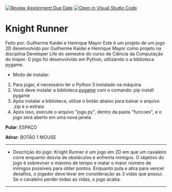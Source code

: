[![Review Assignment Due Date](https://classroom.github.com/assets/deadline-readme-button-24ddc0f5d75046c5622901739e7c5dd533143b0c8e959d652212380cedb1ea36.svg)](https://classroom.github.com/a/F62_0SL3)
[![Open in Visual Studio Code](https://classroom.github.com/assets/open-in-vscode-718a45dd9cf7e7f842a935f5ebbe5719a5e09af4491e668f4dbf3b35d5cca122.svg)](https://classroom.github.com/online_ide?assignment_repo_id=10907967&assignment_repo_type=AssignmentRepo)
# Knight Runner

Feito por: Guilherme Kaidei e Henrique Mayor
Este é um projeto de um jogo 2D desenvolvido por Guilherme Kaidei e Henrique Mayor como projeto na disciplina Developer Life do semestre do curso de Ciência da Computação do Insper. O jogo foi desenvolvido em Python, utilizando o a biblioteca pygame.

- Modo de instalar:
1. Para jogar, é necessário ter o Python 3 instalado na máquina
2. Você deve instalar a biblioteca [pygame](https://www.pygame.org/news) com o comando: pip install pygame
3. Após instalar a biblioteca, utilize o botão abaixo para baixar o arquivo .zip e o extraia
4. Após isso, execute o arquivo "jogo.py", dentro da pasta "funcoes", e o jogo será aberto em uma nova janela

**Pular**: ESPAÇO

**Atirar**: BOTÃO 1 MOUSE
_________________

- Descrição do jogo:
Knight Runner é um jogo em 2D em que um cavaleiro corre enquanto desvia de obstáculos
e enfrenta inimigos. O objetivo do jogo é sobreviver o máximo de tempo e matar o maior número 
de inimigos possíveis para obter pontos. Enquanto pula e atira para vencer desafios, o jogador
deve levar em consideração as 3 vidas que possui. Se o cavaleiro perder todas as vidas, o jogo acaba.
__________________

